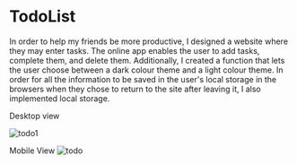 # TodoList
In order to help my friends be more productive, I designed a website where they may enter tasks. The online app enables the user to add tasks, complete them, and delete them. Additionally, I created a function that lets the user choose between a dark colour theme and a light colour theme. In order for all the information to be saved in the user's local storage in the browsers when they chose to return to the site after leaving it, I also implemented local storage.

Desktop view 

![todo1](https://user-images.githubusercontent.com/88166536/199549035-528600f0-a831-42e3-8bda-98454c7b0f1e.PNG)


Mobile View
![todo](https://user-images.githubusercontent.com/88166536/199549319-df19e57d-d6e4-47a4-80fb-9f0aa9ec0480.PNG)
